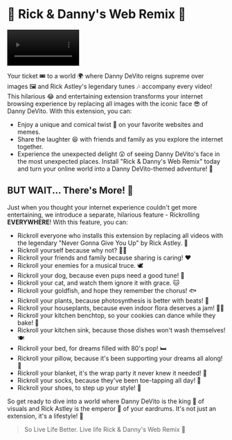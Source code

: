 # 🌟 Rick & Danny's Web Remix 🌟


<video controls="false" width="33%" src="https://github.com/SethBurkart123/Danidevito/assets/108050083/1024cda9-1af7-40a7-bcbc-7d01e626f8bc"></video>

Your ticket 🎟️ to a world 🌍 where Danny DeVito reigns supreme over images 🖼️ and Rick Astley's legendary tunes 🎶 accompany every video! This hilarious 😂 and entertaining extension transforms your internet browsing experience by replacing all images with the iconic face 😎 of Danny DeVito. With this extension, you can:
- Enjoy a unique and comical twist 🤪 on your favorite websites and memes.
- Share the laughter 😆 with friends and family as you explore the internet together.
- Experience the unexpected delight 😲 of seeing Danny DeVito's face in the most unexpected places.
Install "Rick & Danny's Web Remix" today and turn your online world into a Danny DeVito-themed adventure! 🚀

## BUT WAIT... There's More! 🥁

Just when you thought your internet experience couldn't get more entertaining, we introduce a separate, hilarious feature - Rickrolling **EVERYWHERE**! With this feature, you can:

- Rickroll everyone who installs this extension by replacing all videos with the legendary "Never Gonna Give You Up" by Rick Astley. 🎉
- Rickroll yourself because why not? 🤷‍♂️
- Rickroll your friends and family because sharing is caring! ❤️
- Rickroll your enemies for a musical truce. 🕊️
- Rickroll your dog, because even pups need a good tune! 🐶
- Rickroll your cat, and watch them ignore it with grace. 🐱
- Rickroll your goldfish, and hope they remember the chorus! 🐟
- Rickroll your plants, because photosynthesis is better with beats! 🌱
- Rickroll your houseplants, because even indoor flora deserves a jam! 🏡🌿
- Rickroll your kitchen benchtop, so your cookies can dance while they bake! 🍪
- Rickroll your kitchen sink, because those dishes won't wash themselves! 🍽️
- Rickroll your bed, for dreams filled with 80's pop! 🛏️
- Rickroll your pillow, because it's been supporting your dreams all along! 🛌
- Rickroll your blanket, it's the wrap party it never knew it needed! 🎉
- Rickroll your socks, because they've been toe-tapping all day! 🧦
- Rickroll your shoes, to step up your style! 👟

So get ready to dive into a world where Danny DeVito is the king 👑 of visuals and Rick Astley is the emperor 🎤 of your eardrums. It's not just an extension, it's a lifestyle! 🌈

> So Live Life Better. Live life Rick & Danny's Web Remix 📼
